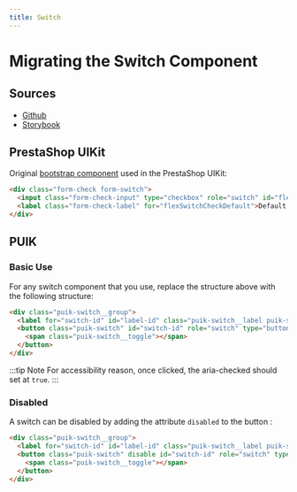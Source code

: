 ```yaml
---
title: Switch
---
```


# Migrating the Switch Component

## Sources

- [Github](https://github.com/PrestaShopCorp/puik/tree/main/packages/components/switch)
- [Storybook](https://uikit.prestashop.com/?path=/story/components-switch--default)

## PrestaShop UIKit

Original [bootstrap component](https://getbootstrap.com/docs/5.1/forms/checks-radios/#switches) used in the PrestaShop UIKit:

```html
<div class="form-check form-switch">
  <input class="form-check-input" type="checkbox" role="switch" id="flexSwitchCheckDefault">
  <label class="form-check-label" for="flexSwitchCheckDefault">Default switch checkbox input</label>
</div>
```

## PUIK

### Basic Use

For any switch component that you use, replace the structure above with the following structure:

```html
<div class="puik-switch__group">
  <label for="switch-id" id="label-id" class="puik-switch__label puik-switch__label--left">Label</label>
  <button class="puik-switch" id="switch-id" role="switch" type="button" aria-checked="false" aria-labelledby="label-id">
    <span class="puik-switch__toggle"></span>
  </button>
</div>
```

:::tip Note
For accessibility reason, once clicked, the aria-checked should set at `true`.
:::

### Disabled

A switch can be disabled by adding the attribute `disabled` to the button :

```html
<div class="puik-switch__group">
  <label for="switch-id" id="label-id" class="puik-switch__label puik-switch__label--left">Label</label>
  <button class="puik-switch" disable id="switch-id" role="switch" type="button" aria-checked="false" aria-labelledby="label-id">
    <span class="puik-switch__toggle"></span>
  </button>
</div>
```
